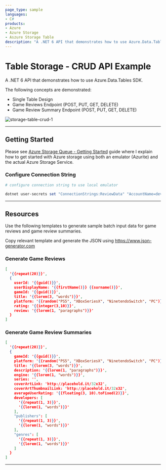 ```yaml
---
page_type: sample
languages:
- C#
products:
- Azure
- Azure Storage
- Aszure Storage Table
description: "A .NET 6 API that demonstrates how to use Azure.Data.Tables SDK"
---
```


# Table Storage - CRUD API Example

A .NET 6 API that demonstrates how to use Azure.Data.Tables SDK.

The following concepts are demonstrated:

- Single Table Design
- Game Reviews Endpoint (POST, PUT, GET, DELETE)
- Game Review Summary Endpoint (POST, PUT, GET, DELETE)

![storage-table-crud-1](https://user-images.githubusercontent.com/33935506/142160973-eaae966d-e608-4eb6-98db-281c343747a5.png)

---

## Getting Started

Please see [Azure Storage Queue - Getting Started] guide where I explain how to get started with Azure storage using both an emulator (Azurite) and the actual Azure Storage Service.

### Configure Connection String

```powershell
# configure connection string to use local emulator

dotnet user-secrets set "ConnectionStrings:ReviewData" "AccountName=devstoreaccount1;AccountKey=Eby8vdM02xNOcqFlqUwJPLlmEtlCDXJ1OUzFT50uSRZ6IFsuFq2UVErCz4I6tq/K1SZFPTOtr/KBHBeksoGMGw==;DefaultEndpointsProtocol=http;BlobEndpoint=http://127.0.0.1:10000/devstoreaccount1;QueueEndpoint=http://127.0.0.1:10001/devstoreaccount1;TableEndpoint=http://127.0.0.1:10002/devstoreaccount1;"
```

---

## Resources

Use the following templates to generate sample batch input data for game reviews and game review summaries.

Copy relevant template and generate the JSON using <https://www.json-generator.com>

### Generate Game Reviews

```json
[
  '{{repeat(20)}}',
  {
    userId: '{{guid()}}',
    userDisplayName: '{{firstName()}} {{surname()}}',
    gameId: '{{guid()}}',
    title: '{{lorem(3, "words")}}',
    platform: '{{random("PS5", "XBoxSeriesX", "NinetendoSwitch", "PC")}}',
    rating: '{{integer(3,10)}}',
    review: '{{lorem(1, "paragraphs")}}'
  }
]
```

### Generate Game Review Summaries

```json
[
  '{{repeat(20)}}',
  {
    gameId: '{{guid()}}',
    platform: '{{random("PS5", "XBoxSeriesX", "NinetendoSwitch", "PC")}}',
    title: '{{lorem(3, "words")}}',
    description: '{{lorem(1, "paragraphs")}}',
    engine: '{{lorem(1, "words")}}',
    series: '',
    coverArtLink: 'http://placehold.it/32x32',
    coverArtThumbnailLink: 'http://placehold.it/32x32',
    averageUserRating: '{{floating(3, 10).toFixed(2)}}',
    developers: [
      '{{repeat(1, 3)}}',
      '{{lorem(1, "words")}}'
    ],
    "publishers": [
      '{{repeat(1, 3)}}',
      '{{lorem(1, "words")}}'
    ],
    "genres": [
      '{{repeat(1, 3)}}',
      '{{lorem(1, "words")}}'
    ]
  }
]
```

---

[Azure Storage Queue - Getting Started]: https://github.com/drminnaar/azure-dotnet-examples/blob/main/storage/README.md